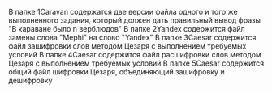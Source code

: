 В папке 1Caravan содержатся две версии файла одного и того же выполненного задания, который должен дать правильный вывод фразы "В караване было n верблюдов"
В папке 2Yandex содержится файл замены слова "Mephi" на слово "Yandex"
В папке 3Caesar содержится файл зашифровки слов методом Цезаря с выполнением требуемых условий
В папке 4Caesar содержится файл расшифровки слов методом Цезаря с выполнением требуемых условий
В папке 5Caesar содержится общий файл шифровки Цезаря, объединяющий зашифровку и дешифровку
